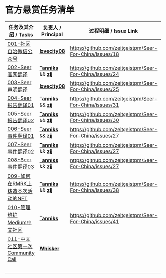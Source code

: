 # 官方悬赏任务清单

| 任务及其介绍 / Tasks                                         | 负责人 / Principal                                           | 过程明细 / Issue Link                                   | 进度 / Status |
| ------------------------------------------------------------ | ------------------------------------------------------------ | ------------------------------------------------------- | ------------- |
| [001-社区自治微信公众号](https://github.com/zeitgeistpm/Seer-For-China/blob/main/bounty/official/missions/cn/001_Community_WeChat_Official_Account.md) | **[lovecity08](https://github.com/lovecity08)**              | https://github.com/zeitgeistpm/Seer-For-China/issues/18 | Doing         |
| [002-Seer官网翻译](https://github.com/zeitgeistpm/Seer-For-China/blob/main/bounty/official/missions/cn/002_Seer_Page_Translation.md) | **[Tanniks](https://github.com/Tanniks)** && **[zjj](https://github.com/zjj104 )** | https://github.com/zeitgeistpm/Seer-For-China/issues/24 | Done          |
| [003-Seer声明翻译](https://github.com/zeitgeistpm/Seer-For-China/blob/main/bounty/official/missions/cn/003_Seer_Announcement_Translation.md) | **[lovecity08](https://github.com/lovecity08)**              | https://github.com/zeitgeistpm/Seer-For-China/issues/25 | Done          |
| [004-Seer报告翻译01](https://github.com/zeitgeistpm/Seer-For-China/blob/main/bounty/official/missions/cn/004_Seer_Report01_Translation.md) | **[Tanniks](https://github.com/Tanniks)** && **[zjj](https://github.com/zjj104 )** | https://github.com/zeitgeistpm/Seer-For-China/issues/31 | Done          |
| [005-Seer报告翻译02](https://github.com/zeitgeistpm/Seer-For-China/blob/main/bounty/official/missions/cn/005_Seer_Report02_Translation.md) | **[Tanniks](https://github.com/Tanniks)** && **[zjj](https://github.com/zjj104 )** | https://github.com/zeitgeistpm/Seer-For-China/issues/30 | Done          |
| [006-Seer事件翻译01](https://github.com/zeitgeistpm/Seer-For-China/blob/main/bounty/official/missions/cn/006_Seer_Event01_Translation.md) | **[Tanniks](https://github.com/Tanniks)** && **[zjj](https://github.com/zjj104 )** | https://github.com/zeitgeistpm/Seer-For-China/issues/27 | Done          |
| [007-Seer事件翻译02](https://github.com/zeitgeistpm/Seer-For-China/blob/main/bounty/official/missions/cn/007_Seer_Event02_Translation.md) | **[Tanniks](https://github.com/Tanniks)** && **[zjj](https://github.com/zjj104 )** | https://github.com/zeitgeistpm/Seer-For-China/issues/27 | Done          |
| [008-Seer事件翻译03](https://github.com/zeitgeistpm/Seer-For-China/blob/main/bounty/official/missions/cn/008_Seer_Event03_Translation.md) | **[Tanniks](https://github.com/Tanniks)** && **[zjj](https://github.com/zjj104 )** | https://github.com/zeitgeistpm/Seer-For-China/issues/27 | Done          |
| [009-如何在RMRK上铸造本次活动的NFT](https://github.com/zeitgeistpm/Seer-For-China/blob/main/bounty/official/missions/cn/009_How_To_Mint.md) | **[Tanniks](https://github.com/Tanniks)** && **[zjj](https://github.com/zjj104 )** | https://github.com/zeitgeistpm/Seer-For-China/issues/38 | Done          |
| [010-管理维护Medium中文社区](https://github.com/zeitgeistpm/Seer-For-China/blob/main/bounty/official/missions/cn/010_Medium_Chinese_Portal.md) | **[Tanniks](https://github.com/Tanniks)**                    | https://github.com/zeitgeistpm/Seer-For-China/issues/41 | Doing         |
| [011-中文社区第一次Community Call](https://github.com/zeitgeistpm/Seer-For-China/blob/main/bounty/official/missions/cn/011_Community_Call_01.md) | [**Whisker**](https://github.com/Whisker17)                  |                                                         | Done          |
|                                                              |                                                              |                                                         |               |
|                                                              |                                                              |                                                         |               |
|                                                              |                                                              |                                                         |               |
|                                                              |                                                              |                                                         |               |
|                                                              |                                                              |                                                         |               |

